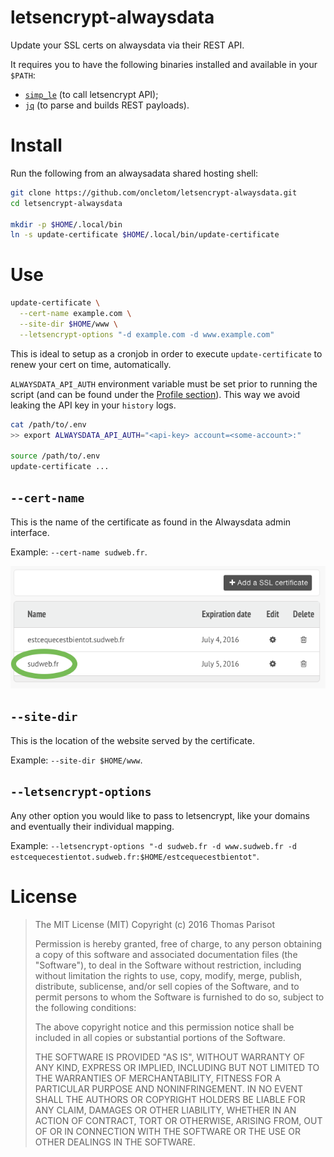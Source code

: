 # letsencrypt-alwaysdata

Update your SSL certs on alwaysdata via their REST API.

It requires you to have the following binaries installed and available in your `$PATH`:

- [`simp_le`](https://forum.alwaysdata.com/viewtopic.php?id=4631) (to call letsencrypt API);
- [`jq`]() (to parse and builds REST payloads).

# Install

Run the following from an alwaysadata shared hosting shell:

```bash
git clone https://github.com/oncletom/letsencrypt-alwaysdata.git
cd letsencrypt-alwaysdata

mkdir -p $HOME/.local/bin
ln -s update-certificate $HOME/.local/bin/update-certificate
```

# Use

```bash
update-certificate \
  --cert-name example.com \
  --site-dir $HOME/www \
  --letsencrypt-options "-d example.com -d www.example.com"
```

This is ideal to setup as a cronjob in order to execute `update-certificate` to renew your cert on time, automatically.

`ALWAYSDATA_API_AUTH` environment variable must be set prior to running the script (and can be found under the [Profile section](https://admin.alwaysdata.com/admin/details/)). This way we avoid leaking the API key in your `history` logs.

```bash
cat /path/to/.env
>> export ALWAYSDATA_API_AUTH="<api-key> account=<some-account>:"

source /path/to/.env
update-certificate ...
```

## `--cert-name`

This is the name of the certificate as found in the Alwaysdata admin interface.

Example: `--cert-name sudweb.fr`.

![](alwaysdata-certificate-admin.png)

## `--site-dir`

This is the location of the website served by the certificate.

Example: `--site-dir $HOME/www`.

## `--letsencrypt-options`

Any other option you would like to pass to letsencrypt, like your domains and eventually their individual mapping.

Example: `--letsencrypt-options "-d sudweb.fr -d www.sudweb.fr -d estcequecestientot.sudweb.fr:$HOME/estcequecestbientot"`.

# License 

> The MIT License (MIT)
> Copyright (c) 2016 Thomas Parisot
> 
> Permission is hereby granted, free of charge, to any person obtaining a copy of this software and associated documentation files (the "Software"), to deal in the Software without restriction, including without limitation the rights to use, copy, modify, merge, publish, distribute, sublicense, and/or sell copies of the Software, and to permit persons to whom the Software is furnished to do so, subject to the following conditions:
> 
> The above copyright notice and this permission notice shall be included in all copies or substantial portions of the Software.
> 
> THE SOFTWARE IS PROVIDED "AS IS", WITHOUT WARRANTY OF ANY KIND, EXPRESS OR IMPLIED, INCLUDING BUT NOT LIMITED TO THE WARRANTIES OF MERCHANTABILITY, FITNESS FOR A PARTICULAR PURPOSE AND NONINFRINGEMENT. IN NO EVENT SHALL THE AUTHORS OR COPYRIGHT HOLDERS BE LIABLE FOR ANY CLAIM, DAMAGES OR OTHER LIABILITY, WHETHER IN AN ACTION OF CONTRACT, TORT OR OTHERWISE, ARISING FROM, OUT OF OR IN CONNECTION WITH THE SOFTWARE OR THE USE OR OTHER DEALINGS IN THE SOFTWARE.
